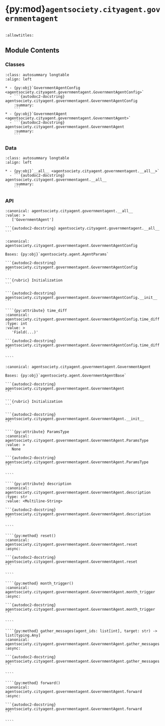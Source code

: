 # {py:mod}`agentsociety.cityagent.governmentagent`

```{py:module} agentsociety.cityagent.governmentagent
```

```{autodoc2-docstring} agentsociety.cityagent.governmentagent
:allowtitles:
```

## Module Contents

### Classes

````{list-table}
:class: autosummary longtable
:align: left

* - {py:obj}`GovernmentAgentConfig <agentsociety.cityagent.governmentagent.GovernmentAgentConfig>`
  - ```{autodoc2-docstring} agentsociety.cityagent.governmentagent.GovernmentAgentConfig
    :summary:
    ```
* - {py:obj}`GovernmentAgent <agentsociety.cityagent.governmentagent.GovernmentAgent>`
  - ```{autodoc2-docstring} agentsociety.cityagent.governmentagent.GovernmentAgent
    :summary:
    ```
````

### Data

````{list-table}
:class: autosummary longtable
:align: left

* - {py:obj}`__all__ <agentsociety.cityagent.governmentagent.__all__>`
  - ```{autodoc2-docstring} agentsociety.cityagent.governmentagent.__all__
    :summary:
    ```
````

### API

````{py:data} __all__
:canonical: agentsociety.cityagent.governmentagent.__all__
:value: >
   ['GovernmentAgent']

```{autodoc2-docstring} agentsociety.cityagent.governmentagent.__all__
```

````

`````{py:class} GovernmentAgentConfig(/, **data: typing.Any)
:canonical: agentsociety.cityagent.governmentagent.GovernmentAgentConfig

Bases: {py:obj}`agentsociety.agent.AgentParams`

```{autodoc2-docstring} agentsociety.cityagent.governmentagent.GovernmentAgentConfig
```

```{rubric} Initialization
```

```{autodoc2-docstring} agentsociety.cityagent.governmentagent.GovernmentAgentConfig.__init__
```

````{py:attribute} time_diff
:canonical: agentsociety.cityagent.governmentagent.GovernmentAgentConfig.time_diff
:type: int
:value: >
   'Field(...)'

```{autodoc2-docstring} agentsociety.cityagent.governmentagent.GovernmentAgentConfig.time_diff
```

````

`````

`````{py:class} GovernmentAgent(id: int, name: str, toolbox: agentsociety.agent.AgentToolbox, memory: agentsociety.memory.Memory, agent_params: typing.Optional[agentsociety.cityagent.governmentagent.GovernmentAgentConfig] = None, blocks: typing.Optional[list[agentsociety.agent.Block]] = None)
:canonical: agentsociety.cityagent.governmentagent.GovernmentAgent

Bases: {py:obj}`agentsociety.agent.GovernmentAgentBase`

```{autodoc2-docstring} agentsociety.cityagent.governmentagent.GovernmentAgent
```

```{rubric} Initialization
```

```{autodoc2-docstring} agentsociety.cityagent.governmentagent.GovernmentAgent.__init__
```

````{py:attribute} ParamsType
:canonical: agentsociety.cityagent.governmentagent.GovernmentAgent.ParamsType
:value: >
   None

```{autodoc2-docstring} agentsociety.cityagent.governmentagent.GovernmentAgent.ParamsType
```

````

````{py:attribute} description
:canonical: agentsociety.cityagent.governmentagent.GovernmentAgent.description
:type: str
:value: <Multiline-String>

```{autodoc2-docstring} agentsociety.cityagent.governmentagent.GovernmentAgent.description
```

````

````{py:method} reset()
:canonical: agentsociety.cityagent.governmentagent.GovernmentAgent.reset
:async:

```{autodoc2-docstring} agentsociety.cityagent.governmentagent.GovernmentAgent.reset
```

````

````{py:method} month_trigger()
:canonical: agentsociety.cityagent.governmentagent.GovernmentAgent.month_trigger
:async:

```{autodoc2-docstring} agentsociety.cityagent.governmentagent.GovernmentAgent.month_trigger
```

````

````{py:method} gather_messages(agent_ids: list[int], target: str) -> list[typing.Any]
:canonical: agentsociety.cityagent.governmentagent.GovernmentAgent.gather_messages
:async:

```{autodoc2-docstring} agentsociety.cityagent.governmentagent.GovernmentAgent.gather_messages
```

````

````{py:method} forward()
:canonical: agentsociety.cityagent.governmentagent.GovernmentAgent.forward
:async:

```{autodoc2-docstring} agentsociety.cityagent.governmentagent.GovernmentAgent.forward
```

````

`````
